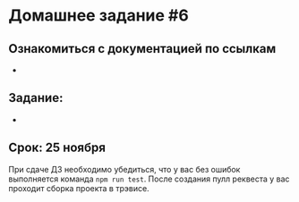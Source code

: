 # Домашнее задание #6

## Ознакомиться с документацией по ссылкам

-

## Задание:

*

## Срок: 25 ноября

При сдаче ДЗ необходимо убедиться, что у вас без ошибок выполняется команда `npm run test`.
После создания пулл реквеста у вас проходит сборка проекта в трэвисе.
